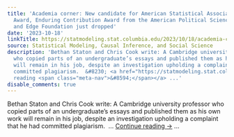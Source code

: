 ```yaml
---
title: 'Academia corner: New candidate for American Statistical Association’s Founders
  Award, Enduring Contribution Award from the American Political Science Association,
  and Edge Foundation just dropped'
date: '2023-10-18'
linkTitle: https://statmodeling.stat.columbia.edu/2023/10/18/academia-corner-new-candidate-for-american-statistical-associations-founders-award-enduring-contribution-award-from-the-american-political-science-association-and-edge-foundation-just-dropped/
source: Statistical Modeling, Causal Inference, and Social Science
description: 'Bethan Staton and Chris Cook write: A Cambridge university professor
  who copied parts of an undergraduate’s essays and published them as his own work
  will remain in his job, despite an investigation upholding a complaint that he had
  committed plagiarism.  &#8230; <a href="https://statmodeling.stat.columbia.edu/2023/10/18/academia-corner-new-candidate-for-american-statistical-associations-founders-award-enduring-contribution-award-from-the-american-political-science-association-and-edge-foundation-just-dropped/">Continue
  reading <span class="meta-nav">&#8594;</span></a> ...'
disable_comments: true
---
```

Bethan Staton and Chris Cook write: A Cambridge university professor who copied parts of an undergraduate’s essays and published them as his own work will remain in his job, despite an investigation upholding a complaint that he had committed plagiarism.  &#8230; <a href="https://statmodeling.stat.columbia.edu/2023/10/18/academia-corner-new-candidate-for-american-statistical-associations-founders-award-enduring-contribution-award-from-the-american-political-science-association-and-edge-foundation-just-dropped/">Continue reading <span class="meta-nav">&#8594;</span></a> ...